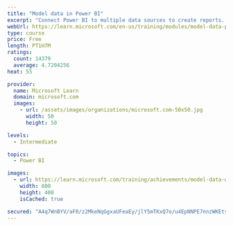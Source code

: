 ```yaml
---
title: "Model data in Power BI"
excerpt: "Connect Power BI to multiple data sources to create reports. Define the relationship between your data sources."
webUrl: https://learn.microsoft.com/en-us/training/modules/model-data-power-bi/
type: course
price: Free
length: PT1H7M
ratings:
  count: 14379
  average: 4.7204256
heat: 55

provider:
  name: Microsoft Learn
  domain: microsoft.com
  images:
    - url: /assets/images/organizations/microsoft.com-50x50.jpg
      width: 50
      height: 50

levels:
  - Intermediate

topics:
  - Power BI

images:
  - url: https://learn.microsoft.com/training/achievements/model-data-with-power-bi-desktop-social.png
    width: 800
    height: 400
    isCached: true

secured: "A4q7WnBYV/aF0/z2MkeNqGgxaUFeaEy/jlY5mTKxQ7o/u4EpNNPE7nnzWKEtsQoCjk9PMKPrysHbkbZhhmtYWVTTP3ZoEGB3CrHWzwtt4VQyLetzk5bReiOgU6AgPovq7Cb5Z7I+FrAyd8LBhbEBcXbUorMfIq9k5VdmgC1QCCvAqUe8OjyndlxgYjW9Di0MLyudZ3glmic9sVpDc0pylrU8Cc6BLELwUJKnLrH/uI5F2tW7QKUMlCDBwPKHzwt5IsIa4jrETgXjy1qcUyQwXa9pISIndRrhnoJdTEuBJ3xtKZllzo6tJhIWlbsdyImhQZgBaj8R+0qGEy5cMqI2W8LzDwGVdXZ2TdiV0GynzM0E3HZC642kTtlH6sXGcV+215ftX1dfOEivFRg3WW06qYNHNrqBEiUCMxICrD4BsycyCoxCE2DAVqDPDq5Ledud;eILZY0D6H5Q2fNYncSe1tg=="
---
```


